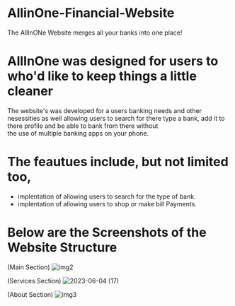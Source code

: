 # AllinOne-Financial-Website
The AllInONe Website merges all your banks into one place!  

# AllInOne was designed for users to who'd like to keep things a little cleaner
The website's was developed for a users banking needs and other nesessities as well allowing users
to search for there type a bank, add it to there profile and be able to bank from there without  
the use of multiple banking apps on your phone. 

# The feautues include, but not limited too,

- implentation of allowing users to search for the type of bank.
- implentation of allowing users to shop or make bill Payments. 

# Below are the Screenshots of the Website Structure
(Main Section)
![img2](https://github.com/DanielsWebDevelopment/AllinOne-Financial-Website/assets/129445203/5fc38b29-4955-4140-9669-a09b964521b1)

(Services Section)
![2023-06-04 (17)](https://github.com/DanielsWebDevelopment/AllinOne-Financial-Website/assets/129445203/7b03b56c-9d1c-4485-ba22-2ba195200ed6)

(About Section)
![img3](https://github.com/DanielsWebDevelopment/AllinOne-Financial-Website/assets/129445203/7656b7e7-5c01-4b87-8b93-859c9997c213)
